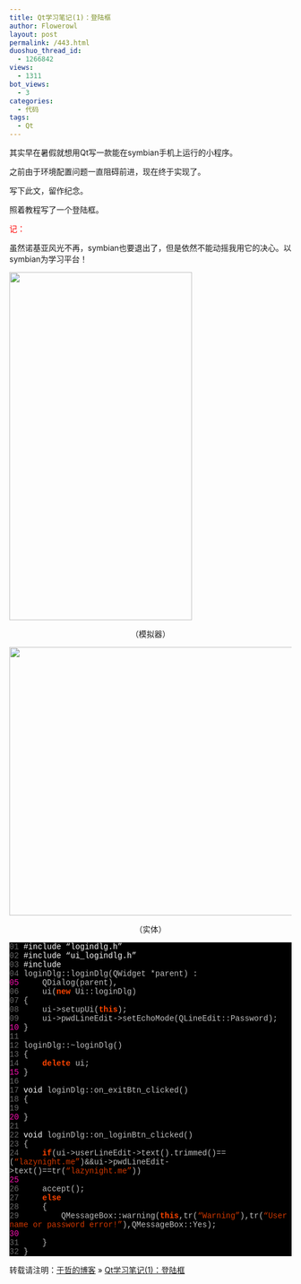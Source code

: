 ```yaml
---
title: Qt学习笔记(1)：登陆框
author: Flowerowl
layout: post
permalink: /443.html
duoshuo_thread_id:
  - 1266842
views:
  - 1311
bot_views:
  - 3
categories:
  - 代码
tags:
  - Qt
---
```

  
其实早在暑假就想用Qt写一款能在symbian手机上运行的小程序。

之前由于环境配置问题一直阻碍前进，现在终于实现了。

写下此文，留作纪念。

照着教程写了一个登陆框。

<span style="color: #ff0000;">记：</span>

虽然诺基亚风光不再，symbian也要退出了，但是依然不能动摇我用它的决心。以symbian为学习平台！

<img class="aligncenter size-full wp-image-445" title="Lazynight | 夜阑" src="http://lazynight.me/wp-content/uploads/2011/10/20111011220615.jpg" alt="" width="326" height="621" />

<p style="text-align: center;">
  （模拟器）
</p>

<img class="aligncenter size-full wp-image-446" title="Lazynight | 夜阑" src="http://lazynight.me/wp-content/uploads/2011/10/20111011232008.jpg" alt="" width="813" height="479" />

<p style="text-align: center;">
  （实体）
</p>

<div class="source" style="font-family: '[object HTMLOptionElement]', Consolas, 'Lucida Console', 'Courier New'; color: #c0c0c0; background-color: #000000;">
  <span style="color: #696969;">01</span> <span style="color: #ffffff;">#include &#8220;logindlg.h&#8221;</span><br /> <span style="color: #696969;">02</span> <span style="color: #ffffff;">#include &#8220;ui_logindlg.h&#8221;</span><br /> <span style="color: #696969;">03</span> <span style="color: #ffffff;">#include <QtGui></span><br /> <span style="color: #696969;">04</span> <span style="color: #c0c0c0;">loginDlg</span><span style="color: #c0c0c0;">::</span><span style="color: #c0c0c0;">loginDlg</span>(<span style="color: #c0c0c0;">QWidget</span> <span style="color: #c0c0c0;">*</span><span style="color: #c0c0c0;">parent</span>) <span style="color: #c0c0c0;">:</span><br /> <span style="color: #f810b0;">05</span>     <span style="color: #c0c0c0;">QDialog</span>(<span style="color: #c0c0c0;">parent</span><span style="color: #c0c0c0;">),</span><br /> <span style="color: #696969;">06</span>     <span style="color: #c0c0c0;">ui</span>(<span style="color: #ff4400; font-weight: bold;">new</span> <span style="color: #c0c0c0;">Ui</span><span style="color: #c0c0c0;">::</span><span style="color: #c0c0c0;">loginDlg</span>)<br /> <span style="color: #696969;">07</span> <span style="color: #c0c0c0;">{</span><br /> <span style="color: #696969;">08</span>     <span style="color: #c0c0c0;">ui</span><span style="color: #c0c0c0;">-></span><span style="color: #c0c0c0;">setupUi</span>(<span style="color: #ff4400; font-weight: bold;">this</span>);<br /> <span style="color: #696969;">09</span>     <span style="color: #c0c0c0;">ui</span><span style="color: #c0c0c0;">-></span><span style="color: #c0c0c0;">pwdLineEdit</span><span style="color: #c0c0c0;">-></span><span style="color: #c0c0c0;">setEchoMode</span>(<span style="color: #c0c0c0;">QLineEdit</span><span style="color: #c0c0c0;">::</span><span style="color: #c0c0c0;">Password</span>);<br /> <span style="color: #f810b0;">10</span> <span style="color: #c0c0c0;">}</span><br /> <span style="color: #696969;">11</span><br /> <span style="color: #696969;">12</span> <span style="color: #c0c0c0;">loginDlg</span><span style="color: #c0c0c0;">::~</span><span style="color: #c0c0c0;">loginDlg</span>()<br /> <span style="color: #696969;">13</span> <span style="color: #c0c0c0;">{</span><br /> <span style="color: #696969;">14</span>     <span style="color: #ff4400; font-weight: bold;">delete</span> <span style="color: #c0c0c0;">ui</span>;<br /> <span style="color: #f810b0;">15</span> <span style="color: #c0c0c0;">}</span><br /> <span style="color: #696969;">16</span><br /> <span style="color: #696969;">17</span> <span style="color: #ffffff;">void</span> <span style="color: #c0c0c0;">loginDlg</span><span style="color: #c0c0c0;">::</span><span style="color: #c0c0c0;">on_exitBtn_clicked</span>()<br /> <span style="color: #696969;">18</span> <span style="color: #c0c0c0;">{</span><br /> <span style="color: #696969;">19</span><br /> <span style="color: #f810b0;">20</span> <span style="color: #c0c0c0;">}</span><br /> <span style="color: #696969;">21</span><br /> <span style="color: #696969;">22</span> <span style="color: #ffffff;">void</span> <span style="color: #c0c0c0;">loginDlg</span><span style="color: #c0c0c0;">::</span><span style="color: #c0c0c0;">on_loginBtn_clicked</span>()<br /> <span style="color: #696969;">23</span> <span style="color: #c0c0c0;">{</span><br /> <span style="color: #696969;">24</span>     <span style="color: #ff4400; font-weight: bold;">if</span>(<span style="color: #c0c0c0;">ui</span><span style="color: #c0c0c0;">-></span><span style="color: #c0c0c0;">userLineEdit</span><span style="color: #c0c0c0;">-></span><span style="color: #c0c0c0;">text</span><span style="color: #c0c0c0;">().</span><span style="color: #c0c0c0;">trimmed</span>()<span style="color: #c0c0c0;">==</span>(<span style="color: #d13800;">&#8220;lazynight.me&#8221;</span>)<span style="color: #c0c0c0;">&&</span><span style="color: #c0c0c0;">ui</span><span style="color: #c0c0c0;">-></span><span style="color: #c0c0c0;">pwdLineEdit</span><span style="color: #c0c0c0;">-></span><span style="color: #c0c0c0;">text</span>()<span style="color: #c0c0c0;">==</span><span style="color: #c0c0c0;">tr</span>(<span style="color: #d13800;">&#8220;lazynight.me&#8221;</span>))<br /> <span style="color: #f810b0;">25</span><br /> <span style="color: #696969;">26</span>     <span style="color: #c0c0c0;">accept</span>();<br /> <span style="color: #696969;">27</span>     <span style="color: #ff4400; font-weight: bold;">else</span><br /> <span style="color: #696969;">28</span>     <span style="color: #c0c0c0;">{</span><br /> <span style="color: #696969;">29</span>         <span style="color: #c0c0c0;">QMessageBox</span><span style="color: #c0c0c0;">::</span><span style="color: #c0c0c0;">warning</span>(<span style="color: #ff4400; font-weight: bold;">this</span><span style="color: #c0c0c0;">,</span><span style="color: #c0c0c0;">tr</span>(<span style="color: #d13800;">&#8220;Warning&#8221;</span><span style="color: #c0c0c0;">),</span><span style="color: #c0c0c0;">tr</span>(<span style="color: #d13800;">&#8220;User name or password error!&#8221;</span><span style="color: #c0c0c0;">),</span><span style="color: #c0c0c0;">QMessageBox</span><span style="color: #c0c0c0;">::</span><span style="color: #c0c0c0;">Yes</span>);<br /> <span style="color: #f810b0;">30</span><br /> <span style="color: #696969;">31</span>     <span style="color: #c0c0c0;">}</span><br /> <span style="color: #696969;">32</span> <span style="color: #c0c0c0;">}</span>
</div>

转载请注明：[于哲的博客][1] &raquo; [Qt学习笔记(1)：登陆框][2]

 [1]: http://localhost/wordpress
 [2]: http://localhost/wordpress/443.html